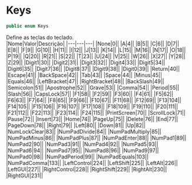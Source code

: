 # Keys
```csharp
public enum Keys
```
Define as teclas do teclado.<br />
|Nome|Valor|Descrição|
|---|---|---|
|None|0||
|A|4||
|B|5||
|C|6||
|D|7||
|E|8||
|F|9||
|G|10||
|H|11||
|I|12||
|J|13||
|K|14||
|L|15||
|M|16||
|N|17||
|O|18||
|P|19||
|Q|20||
|R|21||
|S|22||
|T|23||
|U|24||
|V|25||
|W|26||
|X|27||
|Y|28||
|Z|29||
|Digit1|30||
|Digit2|31||
|Digit3|32||
|Digit4|33||
|Digit5|34||
|Digit6|35||
|Digit7|36||
|Digit8|37||
|Digit9|38||
|Digit0|39||
|Return|40||
|Escape|41||
|BackSpace|42||
|Tab|43||
|Space|44||
|Minus|45||
|Equals|46||
|LeftBracket|47||
|RightBracket|48||
|BackSlash|49||
|Semicolon|51||
|Apostrophe|52||
|Grave|53||
|Comma|54||
|Period|55||
|Slash|56||
|CapsLock|57||
|F1|58||
|F2|59||
|F3|60||
|F4|61||
|F5|62||
|F6|63||
|F7|64||
|F8|65||
|F9|66||
|F10|67||
|F11|68||
|F12|69||
|F13|104||
|F14|105||
|F15|106||
|F16|107||
|F17|108||
|F18|109||
|F19|110||
|F20|111||
|F21|112||
|F22|113||
|F23|114||
|F24|115||
|PrintScreen|70||
|ScrollLock|71||
|Pause|72||
|Insert|73||
|Home|74||
|PageUp|75||
|Delete|76||
|End|77||
|PageDown|78||
|Right|79||
|Left|80||
|Down|81||
|Up|82||
|NumLockClear|83||
|NumPadDivide|84||
|NumPadMultiply|85||
|NumPadMinus|86||
|NumPadPlus|87||
|NumPadEnter|88||
|NumPad1|89||
|NumPad2|90||
|NumPad3|91||
|NumPad4|92||
|NumPad5|93||
|NumPad6|94||
|NumPad7|95||
|NumPad8|96||
|NumPad9|97||
|NumPad0|98||
|NumPadPeriod|99||
|NumPadEquals|103||
|NumPadComma|133||
|LeftControl|224||
|LeftShift|225||
|LeftAlt|226||
|LeftGUI|227||
|RightControl|228||
|RightShift|229||
|RightAlt|230||
|RightGUI|231||
